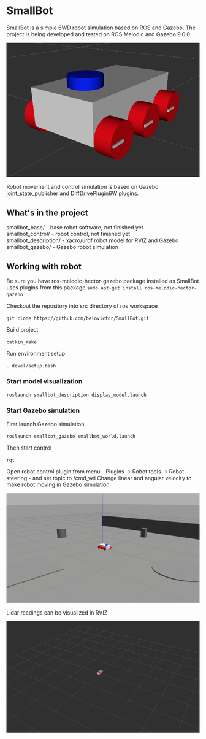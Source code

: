 # SmallBot

SmallBot is a simple 6WD robot simulation based on ROS and Gazebo. The project is being developed and tested on ROS Melodic and Gazebo 9.0.0.

![rviz image](smallbot_description/images/smallbot_rviz.png)

Robot movement and control simulation is based on Gazebo joint_state_publisher and DiffDrivePlugin6W plugins.

## What's in the project

smallbot_base/ - base robot software, not finished yet  
smallbot_control/ - robot control, not finished yet  
smallbot_description/ - xacro/urdf robot model for RVIZ and Gazebo  
smallbot_gazebo/ - Gazebo robot simulation

## Working with robot

Be sure you have ros-melodic-hector-gazebo package installed as SmallBot uses plugins from this package
``sudo apt-get install ros-melodic-hector-gazebo``

Checkout the repository into src directory of ros workspace

``git clone https://github.com/belovictor/SmallBot.git``

Build project

``catkin_make``

Run environment setup

``. devel/setup.bash``

### Start model visualization

``roslaunch smallbot_description display_model.launch``

### Start Gazebo simulation

First launch Gazebo simulation

``roslaunch smallbot_gazebo smallbot_world.launch``

Then start control

``rqt``

Open robot control plugin from menu - Plugins -> Robot tools -> Robot steering - and set topic to /cmd_vel
Change linear and angular velocity to make robot moving in Gazebo simulation

![gazebo circle move animation](smallbot_gazebo/video/smallbot_circle_move.gif)

Lidar readings can be visualized in RVIZ

![rviz image](smallbot_description/images/smallbot_rviz_lidar.png)
